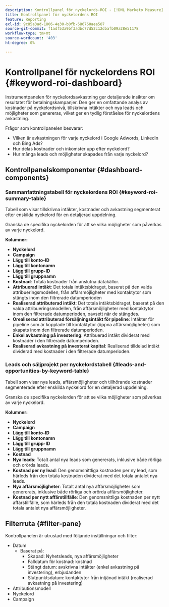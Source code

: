 ```yaml
---
description: Kontrollpanel för nyckelords-ROI - [!DNL Marketo Measure]  - Produkt
title: Kontrollpanel för nyckelordens ROI
feature: Reporting
exl-id: 9c85a3ad-1806-4e30-b0fb-686760aea587
source-git-commit: f1adf53a9bf3adbc77d52c12dbafb09a28e51178
workflow-type: tm+mt
source-wordcount: '403'
ht-degree: 0%

---
```


# Kontrollpanel för nyckelordens ROI {#keyword-roi-dashboard}

Instrumentpanelen för nyckelordsavkastning ger detaljerade insikter om resultatet för betalningskampanjer. Den ger en omfattande analys av kostnader på nyckelordsnivå, tillskrivna intäkter och nya leads och möjligheter som genereras, vilket ger en tydlig förståelse för nyckelordens avkastning.

Frågor som kontrollpanelen besvarar:

* Vilken är avkastningen för varje nyckelord i Google Adwords, Linkedin och Bing Ads?
* Hur delas kostnader och inkomster upp efter nyckelord?
* Hur många leads och möjligheter skapades från varje nyckelord?

## Kontrollpanelskomponenter {#dashboard-components}

### Sammanfattningstabell för nyckelordens ROI {#keyword-roi-summary-table}

Tabell som visar tillskrivna intäkter, kostnader och avkastning segmenterat efter enskilda nyckelord för en detaljerad uppdelning.

Granska de specifika nyckelorden för att se vilka möjligheter som påverkas av varje nyckelord.

**Kolumner:**

* **Nyckelord**
* **Campaign**
* **Lägg till konto-ID**
* **Lägg till kontonamn**
* **Lägg till grupp-ID**
* **Lägg till gruppnamn**
* **Kostnad**: Totala kostnader från anslutna datakällor.
* **Attribuerad intäkt**: Det totala intäktsbidraget, baserat på den valda attribueringsmodellen, från affärsmöjligheter med kontaktytor som stängts inom den filtrerade datumperioden
* **Realiserad attributerad intäkt**: Det totala intäktsbidraget, baserat på den valda attribueringsmodellen, från affärsmöjligheter med kontaktytor inom den filtrerade datumperioden, oavsett när de stängdes.
* **Orealiserad attributerad försäljningsintäkt för pipeline**: Intäkter för pipeline som är kopplade till kontaktytor (öppna affärsmöjligheter) som skapats inom den filtrerade datumperioden.
* **Enkel avkastning på investering**: Attribuerad intäkt dividerat med kostnader i den filtrerade datumperioden.
* **Realiserad avkastning på investerat kapital**: Realiserad tilldelad intäkt dividerad med kostnader i den filtrerade datumperioden.

### Leads och säljprojekt per nyckelordstabell {#leads-and-opportunities-by-keyword-table}

Tabell som visar nya leads, affärsmöjligheter och tillhörande kostnader segmenterade efter enskilda nyckelord för en detaljerad uppdelning.

Granska de specifika nyckelorden för att se vilka möjligheter som påverkas av varje nyckelord.

**Kolumner:**

* **Nyckelord**
* **Campaign**
* **Lägg till konto-ID**
* **Lägg till kontonamn**
* **Lägg till grupp-ID**
* **Lägg till gruppnamn**
* **Kostnad**
* **Nya leads**: Totalt antal nya leads som genererats, inklusive både rörliga och orörda leads.
* **Kostnad per ny lead**: Den genomsnittliga kostnaden per ny lead, som härleds från den totala kostnaden dividerat med det totala antalet nya leads.
* **Nya affärsmöjligheter**: Totalt antal nya affärsmöjligheter som genererats, inklusive både rörliga och orörda affärsmöjligheter.
* **Kostnad per nytt affärstillfälle**: Den genomsnittliga kostnaden per nytt affärstillfälle, som härleds från den totala kostnaden dividerat med det totala antalet nya affärsmöjligheter.

## Filterruta {#filter-pane}

Kontrollpanelen är utrustad med följande inställningar och filter:

* Datum
   * Baserat på:
      * Skapad: Nyhetsleads, nya affärsmöjligheter
      * Falldatum för kostnad: kostnad
      * Stängt datum: avskrivna intäkter (enkel avkastning på investering), erbjudanden
      * Slutpunktsdatum: kontaktytor från intjänad intäkt (realiserad avkastning på investering)
* Attributionsmodell
* Nyckelord
* Campaign

